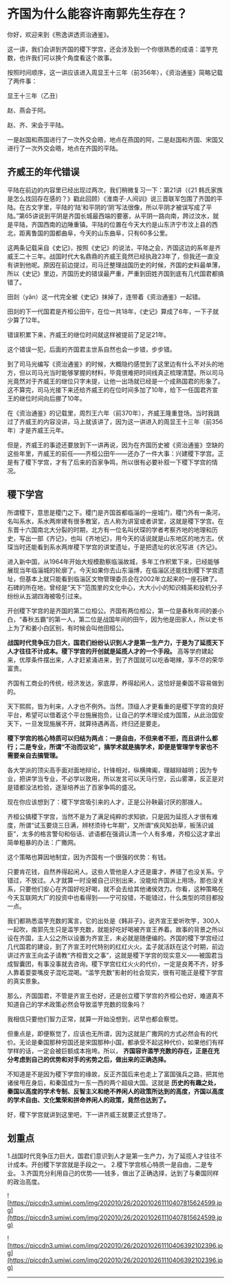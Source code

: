 # 齐国为什么能容许南郭先生存在？

你好，欢迎来到《熊逸讲透资治通鉴》。

这一讲，我们会讲到齐国的稷下学宫，还会涉及到一个你很熟悉的成语：滥竽充数，也许我们可以换个角度看这个故事。

按照时间顺序，这一讲应该进入周显王十三年（前356年），《资治通鉴》简略记载了两件事：

显王十三年（乙丑）

赵、燕会于阿。

赵、齐、宋会于平陆。

一是赵国和燕国进行了一次外交会晤，地点在燕国的阿，二是赵国和齐国、宋国又进行了一次外交会晤，地点在齐国的平陆。

## 齐威王的年代错误

平陆在前边的内容里已经出现过两次，我们稍微复习一下：第21讲（《21 韩氏家族是怎么找回存在感的？》戳此回顾）《淮南子·人间训》说三晋联军包围了齐国的平陆。在古文字里，平陆的‘陆’和平阴的‘阴’写法很像，所以平阴才被误写成了平陆。”第65讲说到平阴是齐国长城最西端的要塞，从平阴一路向南，跨过汶水，就是平陆，齐国西南的边陲重镇。平陆的位置在今天大约是山东济宁市汶上县的西北，距离鲁国的国都曲阜，今天的山东曲阜，只有60多公里。

这两条记载采自《史记》，按照《史记》的说法，平陆之会，齐国这边的系年是齐威王二十三年。战国时代大名鼎鼎的齐威王竟然已经执政23年了，但我还一直没有讲到他呢。原因在前边提过，司马迁整理战国历史的时候，齐国的史料最单薄，所以《史记》里边，齐国历史的错误最严重，严重到田姓齐国到底有几代国君都搞错了。

田剡（yǎn）这一代完全被《史记》抹掉了，连带着《资治通鉴》一起错。

田剡的下一代国君是齐桓公田午，在位一共18年，《史记》算成了6年，一下子就少算了12年。

错误积累下来，齐威王的继位时间就这样被提前了足足21年。

这个错误一犯，后面的齐国君主世系自然也会一步错，步步错。

到了司马光编写《资治通鉴》的时候，大概隐约感觉到了这里边有什么不对头的地方，但以司马光当时能够掌握的材料，毕竟很难把时间线真正梳理清楚。所以司马光竟然对于齐威王的继位只字未提，让他一出场就已经是一个成熟国君的形象了。这不算完，司马光接下来还给齐威王的在位时间多加了10年，给下一任国君齐宣王的继位时间向后挪了10年。

在《资治通鉴》的记载里，周烈王六年（前370年），齐威王隆重登场。当时我跳过了齐威王的内容没讲，马上就该讲了，因为这一讲进入的周显王十三年（前356年）才是齐威王元年。

但是，齐威王的事迹还要放到下一讲再说，因为在齐国历史被《资治通鉴》空缺的这些年里，齐威王的前任——齐桓公田午——还办了一件大事：兴建稷下学宫。正是有了稷下学宫，才有了后来的百家争鸣，所以很有必要补叙一下稷下学宫的情况。

## 稷下学宫

所谓稷下，意思是稷门之下。稷门是齐国首都临淄的一座城门，稷门外有一条河，名叫系水，系水两岸建有很多教室，古人称为讲室或者讲堂，这就是稷下学宫。在东晋十六国南北大分裂的时期，北方有一位名叫伏琛的学者考察齐地的地理和历史，写出一部《齐记》，也叫《齐地记》，用今天的话说就是山东地区的地方志。伏琛当时还能看到系水两岸稷下学宫的讲堂遗址，于是把遗址的状况写进《齐记》。

进入新中国，从1964年开始大规模勘察临淄故城，多年工作积累下来，已经能够展现当年临淄城的轮廓了。今天如果你去山东淄博，在临淄区还能找到稷下学宫遗址，但基本上就只能看到临淄区文物管理委员会在2002年立起来的一座石碑了。石碑的所在地，曾经是“天下”范围里的文化中心，大大小小的知识精英和投机分子纷纷从五湖四海被吸引过来。

开创稷下学宫的是齐国的第二位桓公。齐国有两位桓公，第一位是春秋年间的姜小白，“春秋五霸”的第一人，第二位是战国年间的田午，因为他是田家人，所以史书上为了和姜小白区别，有时候会叫他田桓公。

 **战国时代竞争压力巨大，国君们纷纷认识到人才是第一生产力，于是为了延揽天下人才往往不计成本。稷下学宫的开创就是延揽人才的一个手段。** 高等学府建起来，优厚条件摆出来，人才赶紧涌进来，到了齐国就可以吃香喝辣，享不尽的荣华富贵。

齐国有工商业的传统，经济发达，家底厚，养得起闲人，这恰好是秦国不容易做到的。

天下熙熙，皆为利来，人才也不例外。当然，顶级人才更看重的是稷下学宫的良好平台，希望可以借着这个平台施展抱负，让自己的学术理论成为国策，从此治国安天下，一旦发现施展不开，就算待遇再高，终归还是要走。

 **稷下学宫的核心特质可以归结为两点：一是自由，不但来者不拒，而且讲什么都行；二是专业，所谓“不治而议论”，搞学术就是搞学术，即便是管理学专家也不需要亲自去搞管理。**

各大学派的顶尖高手面对面地辩论，针锋相对，纵横捭阖，理越辩越明；因为专业，把讲学当专业，不必学以致用，所以发言可以天马行空，云山雾罩，反正是对是错都没法检验，逐渐培养出了百家争鸣的盛况。

现在你应该想到了：稷下学宫吸引来的人才，正是公孙鞅最讨厌的那拨人。

齐桓公搞稷下学宫，当然不是为了满足纯粹的求知欲，只是因为延揽人才很有难度，所谓“试玉要烧三日满，辨材须待七年期”，又所谓“疾风知劲草，板荡识诚臣”，太多的格言警句和俗话、谚语都在强调认清一个人有多难，齐桓公这才拿出简单粗暴的办法：广撒网。

这个策略也算因地制宜，因为齐国有一个很强的优势：有钱。

只要肯花钱，自然养得起闲人。这些人管他是人才还是庸才，养错了也没关系。宁错过，不放过。人才就算一时没被自己识别出来，没能给齐国派上用场，那也没关系，只要他们安心在齐国好吃好喝，就不会去给其他诸侯效力。你看，这种策略在今天互联网大厂的投资中也看得到——宁可投错，不能错过，什么类型的项目都投一点。

我们都熟悉滥竽充数的寓言，它的出处是《韩非子》，说齐宣王爱听吹竽，300人一起吹，南郭先生只是滥竽充数，就能好吃好喝被齐宣王养着。故事的背景之所以设在齐国，主人公之所以设置为齐宣王，未必就是随便编的。齐国的稷下学宫经过几代国君的建设，到了齐宣王时代特别的红红火火。孟子就活跃在这个时期，前边讲过齐宣王向孟子请教“齐桓晋文之事”，这就是稷下学宫的现实意义——被国君当成智囊团，有事没事就去咨询。稷下学宫红红火火的代价，一定是良莠不齐，好多人靠着耍耍嘴皮子混吃混喝。“滥竽充数”影射的社会现实，很有可能正是稷下学宫的真实景象。

那么，齐国国君，不管是齐宣王也好，还是创立稷下学宫的齐桓公也好，难道真不知道自己的学术政策必然会导致滥竽充数的现象吗？

我相信只要他们智力正常，就算一开始没想到，迟早也都会察觉。

但重点是，即便察觉了，应该也无所谓，因为这就是广撒网的方式必然会有的代价。无论是秦国那种穷国还是宋国那种小国，都承受不起这种代价，如果他们有样学样的话，一定会被巨额成本拖垮。所以， **齐国容许滥竽充数的存在，正是在充分考虑到自己的优势和对手的劣势之后，做出来的正确选择。**

不知道是不是因为稷下学宫的缘故，反正齐国后来也走上了富国强兵之路，把其他诸侯甩在身后，和秦国成为一东一西的两个超级大国。这就是 **历史的有趣之处，秦国以高度的学术专制、反智主义和绝不养闲人的政策所达到的高度，齐国以高度的学术自由、文化繁荣和拼命养闲人的政策，竟然也达到了。**

好，稷下学宫就讲到这里吧，下一讲齐威王就要正式登场了。

## 划重点

1.战国时代竞争压力巨大，国君们意识到人才是第一生产力，为了延揽人才往往不计成本。开创稷下学宫就是手段之一。
2.稷下学宫核心特质一是自由，二是专业。
3.齐国充分利用自己的优势——钱多，做出了正确选择，达到了与秦国同样的政治高度。

![https://piccdn3.umiwi.com/img/202010/26/202010261110407815624599.jpg](https://piccdn3.umiwi.com/img/202010/26/202010261110407815624599.jpg)

![https://piccdn3.umiwi.com/img/202010/26/202010261110406392102396.jpg](https://piccdn3.umiwi.com/img/202010/26/202010261110406392102396.jpg)

---
